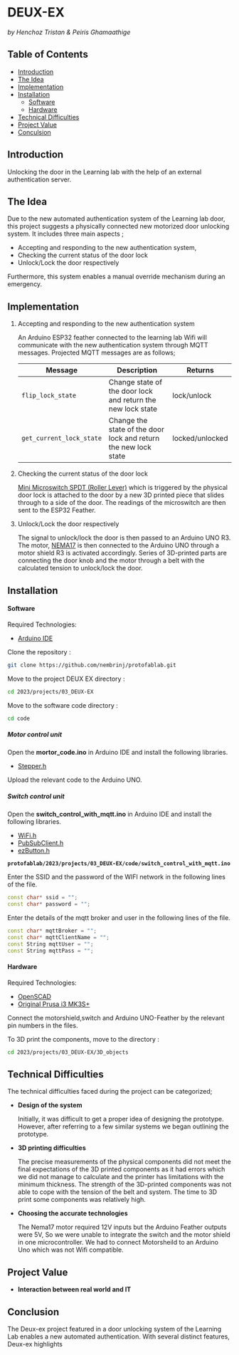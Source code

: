 # DEUX-EX 
*by Henchoz Tristan & Peiris Ghamaathige*
## Table of Contents
- [Introduction](#introduction)
- [The Idea](#the-idea)
- [Implementation](#implementation)
- [Installation](#installation)
    - [Software](#software)
    - [Hardware](#hardware)
- [Technical Difficulties](#technical-difficulties)
- [Project Value](#project-value)
- [Conculsion](#conclusion)



## Introduction
Unlocking the door in the Learning lab with the help of an external authentication server.

## The Idea

Due to the new automated authentication system of the Learning lab door, this project suggests a physically connected new motorized door unlocking system. It includes three main aspects ; 
- Accepting and responding to the new authentication system, 
- Checking the current status of the door lock 
- Unlock/Lock the door respectively

Furthermore, this system enables a manual override mechanism during an emergency.

## Implementation

1. Accepting and responding to the new authentication system

    An Arduino ESP32 feather connected to the learning lab Wifi will communicate with the new authentication system through MQTT messages. 
    Projected MQTT messages are as follows;

    | Message | Description | Returns |
    | - | - | - |
    | `flip_lock_state` | Change state of the door lock and return the new lock state | lock/unlock|
    | `get_current_lock_state` | Change the state of the door lock and return the new lock state | locked/unlocked|


2. Checking the current status of the door lock

    [Mini Microswitch SPDT (Roller Lever)](https://www.play-zone.ch/de/sparkfun-mini-microswitch-mit-roller-lever.html) which is triggered by the physical door lock is attached to the door by a new 3D printed piece that slides through to a side of the door. The readings of the microswitch are then sent to the ESP32 Feather.

3. Unlock/Lock the door respectively

    The signal to unlock/lock the door is then passed to an Arduino UNO R3. The motor, [NEMA17](https://gemsmotor.com/stepper-motor-manufacturer) is then connected to the Arduino UNO through a motor shield R3 is activated accordingly. Series of 3D-printed parts are connecting the door knob and the motor through a belt with the calculated tension to unlock/lock the door.

## Installation

#### Software

Required Technologies:

* [Arduino IDE](https://www.arduino.cc/)

Clone the repository :

 ```bash
 git clone https://github.com/nembrinj/protofablab.git
 ```

Move to the project DEUX EX directory :

```bash
cd 2023/projects/03_DEUX-EX
```

Move to the software code directory :

```bash
cd code
```

##### Motor control unit 

Open the **mortor_code.ino** in Arduino IDE and install the following libraries.

* [Stepper.h](https://www.arduino.cc/reference/en/libraries/stepper/)

Upload the relevant code to the Arduino UNO.

##### Switch control unit 

Open the **switch_control_with_mqtt.ino** in Arduino IDE and install the following libraries.

* [WiFi.h](https://www.arduino.cc/reference/en/libraries/wifi/)
* [PubSubClient.h](https://www.arduino.cc/reference/en/libraries/pubsubclient/)
* [ezButton.h](https://www.arduino.cc/reference/en/libraries/ezbutton/)

**``protofablab/2023/projects/03_DEUX-EX/code/switch_control_with_mqtt.ino``**

Enter the SSID and the password of the WIFI network in the following lines of the file.

```c++
const char* ssid = "";
const char* password = "";
```

Enter the details of the mqtt broker and user in the following lines of the file.

```c++
const char* mqttBroker = "";
const char* mqttClientName = "";
const String mqttUser = ""; 
const String mqttPass = "";
```

#### Hardware

Required Technologies:

* [OpenSCAD](https://openscad.org/)
* [Original Prusa i3 MK3S+](https://www.prusa3d.com/category/original-prusa-i3-mk3s/)

Connect the motorshield,switch and Arduino UNO-Feather by the relevant pin numbers in the files.

To 3D print the components, move to the directory :

```bash
cd 2023/projects/03_DEUX-EX/3D_objects
```

## Technical Difficulties

The technical difficulties faced during the project can be categorized;

- **Design of the system**

    Initially, it was difficult to get a proper idea of designing the prototype. However, after referring to a few similar systems we began outlining the prototype.

- **3D printing difficulties**

    The precise measurements of the physical components did not meet the final expectations of the 3D printed components as it had errors which we did not manage to calculate and the printer has limitations with the minimum thickness.
    The strength of the 3D-printed components was not able to cope with the tension of the belt and system.
    The time to 3D print some components was relatively high.

- **Choosing the accurate technologies** 

    The Nema17 motor required 12V inputs but the Arduino Feather outputs were 5V, So we were unable to integrate the switch and the motor shield in one microcontroller. We had to connect Motorsheild to an Arduino Uno which was not Wifi compatible.


## Project Value

- **Interaction between real world and IT** 

## Conclusion

The Deux-ex project featured in a door unlocking system of the Learning Lab enables a new automated authentication. With several distinct features, Deux-ex highlights


